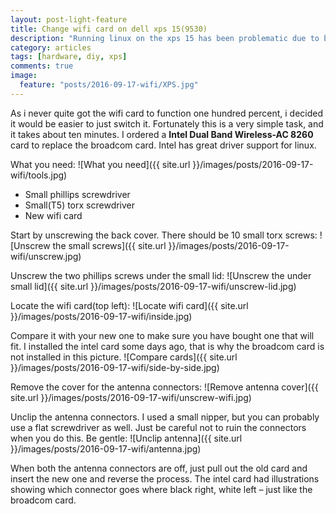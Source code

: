 ```yaml
---
layout: post-light-feature
title: Change wifi card on dell xps 15(9530)
description: "Running linux on the xps 15 has been problematic due to bad driver support for the standard broadcom wifi card. This is how you replace it."
category: articles
tags: [hardware, diy, xps]
comments: true
image:
  feature: "posts/2016-09-17-wifi/XPS.jpg"
---
```


As i never quite got the wifi card to function one hundred percent, i decided it would be easier to just switch it.
Fortunately this is a very simple task, and it takes about ten minutes. I ordered a **Intel Dual Band Wireless-AC 8260** card to replace
the broadcom card. Intel has great driver support for linux.

What you need:
![What you need]({{ site.url }}/images/posts/2016-09-17-wifi/tools.jpg)

- Small phillips screwdriver
- Small(T5) torx screwdriver
- New wifi card

Start by unscrewing the back cover. There should be 10 small torx screws:
![Unscrew the small screws]({{ site.url }}/images/posts/2016-09-17-wifi/unscrew.jpg)

Unscrew the two phillips screws under the small lid:
![Unscrew the under small lid]({{ site.url }}/images/posts/2016-09-17-wifi/unscrew-lid.jpg)

Locate the wifi card(top left):
![Locate wifi card]({{ site.url }}/images/posts/2016-09-17-wifi/inside.jpg)

Compare it with your new one to make sure you have bought one that will fit. I installed the intel card
some days ago, that is why the broadcom card is not installed in this picture.
![Compare cards]({{ site.url }}/images/posts/2016-09-17-wifi/side-by-side.jpg)

Remove the cover for the antenna connectors:
![Remove antenna cover]({{ site.url }}/images/posts/2016-09-17-wifi/unscrew-wifi.jpg)

Unclip the antenna connectors. I used a small nipper, but you can probably use a flat screwdriver as well.
Just be careful not to ruin the connectors when you do this. Be gentle:
![Unclip antenna]({{ site.url }}/images/posts/2016-09-17-wifi/antenna.jpg)

When both the antenna connectors are off, just pull out the old card and insert the new one
and reverse the process. The intel card had illustrations showing which connector goes where
black right, white left – just like the broadcom card.

